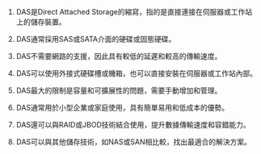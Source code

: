 1. DAS是Direct Attached Storage的縮寫，指的是直接連接在伺服器或工作站上的儲存裝置。

2. DAS通常採用SAS或SATA介面的硬碟或固態硬碟。

3. DAS不需要網路的支援，因此具有較低的延遲和較高的傳輸速度。

4. DAS可以使用外接式硬碟槽或機箱，也可以直接安裝在伺服器或工作站內部。

5. DAS最大的限制是容量和可擴展性的問題，需要手動增加和管理。

6. DAS通常用於小型企業或家庭使用，具有簡單易用和低成本的優勢。

7. DAS還可以與RAID或JBOD技術結合使用，提升數據傳輸速度和容錯能力。

8. DAS可以與其他儲存技術，如NAS或SAN相比較，找出最適合的解決方案。